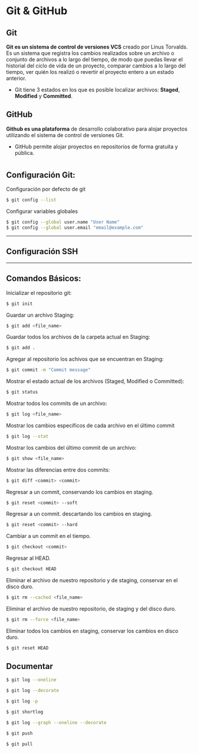 # Git & GitHub
## Git

**Git es un sistema de control de versiones VCS** creado por Linus Torvalds. Es un sistema que registra los cambios realizados sobre un archivo o conjunto de archivos a lo largo del tiempo, de modo que puedas llevar el historial del ciclo de vida de un proyecto, comparar cambios a lo largo del tiempo, ver quién los realizó o revertir el proyecto entero a un estado anterior.

* Git tiene 3 estados en los que es posible localizar archivos: **Staged**, **Modified** y **Committed**.

## GitHub

**Github es una plataforma** de desarrollo colaborativo para alojar proyectos utilizando el sistema de control de versiones Git.

* GitHub permite alojar proyectos en repositorios de forma gratuita y pública.
#

## Configuración Git:

Configuración por defecto de git
```bash
$ git config --list
```

Configurar variables globales
```bash
$ git config --global user.name "User Name"
$ git config --global user.email "email@example.com"
```
---
## Configuración SSH
---
## Comandos Básicos:

Inicializar el repositorio git:
```bash
$ git init
```

Guardar un archivo Staging:
```bash
$ git add <file_name>
```

Guardar todos los archivos de la carpeta actual en Staging: 
```bash
$ git add .
```

Agregar al repositorio los achivos que se encuentran en Staging:
```bash
$ git commit -m "Commit message"
```
Mostrar el estado actual de los archivos (Staged, Modified o Committed):
```bash
$ git status
```

Mostrar todos los commits de un archivo:
```bash
$ git log <file_name>
```

Mostrar los cambios especificos de cada archivo en el último commit
```bash
$ git log --stat
```

Mostrar los cambios del último commit de un archivo:
```bash
$ git show <file_name>
```

Mostrar las diferencias entre dos commits:
```bash
$ git diff <commit> <commit>
```

Regresar a un commit, conservando los cambios en staging.
```bash
$ git reset <commit> --soft
```

Regresar a un commit. descartando los cambios en staging.
```bash
$ git reset <commit> --hard
```

Cambiar a un commit en el tiempo.
```bash
$ git checkout <commit>
```

Regresar al HEAD.
```bash
$ git checkout HEAD
```

Eliminar el archivo de nuestro repositorio y de staging, conservar en el disco duro.
```bash
$ git rm --cached <file_name>
```

Eliminar el archivo de nuestro repositorio, de staging y del disco duro.
```bash
$ git rm --force <file_name>
```

Eliminar todos los cambios en staging, conservar los cambios en disco duro.
```bash
$ git reset HEAD
```

## Documentar 
```bash
$ git log --oneline
```

```bash
$ git log --decorate
```

```bash
$ git log -p
```

```bash
$ git shortlog
```

```bash
$ git log --graph --oneline --decorate
```


```bash
$ git push
```
```bash
$ git pull
```